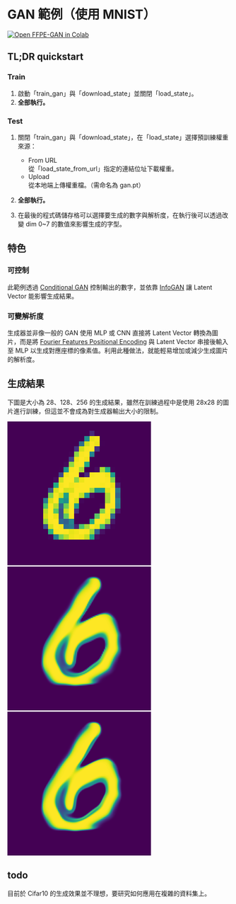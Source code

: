 # GAN 範例（使用 MNIST）

[![Open FFPE-GAN in Colab](https://colab.research.google.com/assets/colab-badge.svg)](https://colab.research.google.com/github/toonnyy8/toy/blob/main/dl/gan/gan.ipynb)

## TL;DR quickstart

### Train

1. 啟動「train_gan」與「download_state」並關閉「load_state」。
2. **全部執行。**

### Test

1. 關閉「train_gan」與「download_state」，在「load_state」選擇預訓練權重來源：

    - From URL  
       從「load_state_from_url」指定的連結位址下載權重。
    - Upload  
       從本地端上傳權重檔。（需命名為 gan.pt）

2. **全部執行。**
3. 在最後的程式碼儲存格可以選擇要生成的數字與解析度，在執行後可以透過改變 dim 0~7 的數值來影響生成的字型。

## 特色

### 可控制

此範例透過 [Conditional GAN](https://arxiv.org/abs/1411.1784) 控制輸出的數字，並依靠 [InfoGAN](https://arxiv.org/abs/1606.03657) 讓 Latent Vector 能影響生成結果。

### 可變解析度

生成器並非像一般的 GAN 使用 MLP 或 CNN 直接將 Latent Vector 轉換為圖片，而是將 [Fourier Features Positional Encoding](https://bmild.github.io/fourfeat/index.html) 與 Latent Vector 串接後輸入至 MLP 以生成對應座標的像素值。利用此種做法，就能輕易增加或減少生成圖片的解析度。

## 生成結果

下圖是大小為 28、128、256 的生成結果，雖然在訓練過程中是使用 28x28 的圖片進行訓練，但這並不會成為對生成器輸出大小的限制。

![Six, size=28](./img/six_28.png "Six, size=28")
![Six, size=128](./img/six_128.png "Six, size=128")
![Six, size=256](./img/six_256.png "Six, size=256")

## todo

目前於 Cifar10 的生成效果並不理想，要研究如何應用在複雜的資料集上。
